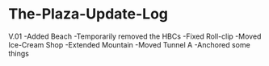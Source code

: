 # The-Plaza-Update-Log
V.01
-Added Beach
-Temporarily removed the HBCs
-Fixed Roll-clip
-Moved Ice-Cream Shop
-Extended Mountain
-Moved Tunnel A
-Anchored some things
